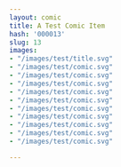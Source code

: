 ```yaml
---
layout: comic
title: A Test Comic Item
hash: '000013'
slug: 13
images:
- "/images/test/title.svg"
- "/images/test/comic.svg"
- "/images/test/comic.svg"
- "/images/test/comic.svg"
- "/images/test/comic.svg"
- "/images/test/comic.svg"
- "/images/test/comic.svg"
- "/images/test/comic.svg"
- "/images/test/comic.svg"
- "/images/test/comic.svg"
- "/images/test/comic.svg"

---
```

